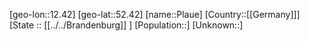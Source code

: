 ﻿---
location: [52.42,12.42]
mapzoom: [7,12] 
mapmarker: city 
type: City
tags:
- geo/City


SpocWebEntityId: 33405
isDeleted: false
confidential: public

---
[geo-lon::12.42]
[geo-lat::52.42]
[name::Plaue]
[Country::[[Germany]]]
[State :: [[../../Brandenburg]] ]
[Population::]
[Unknown::]

